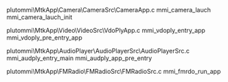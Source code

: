 plutommi\MtkApp\Camera\CameraSrc\CameraApp.c
mmi_camera_lauch
mmi_camera_lauch_init

plutommi\MtkApp\Video\VideoSrc\VdoPlyApp.c
mmi_vdoply_entry_app
mmi_vdoply_pre_entry_app

plutommi\MtkApp\AudioPlayer\AudioPlayerSrc\AudioPlayerSrc.c
mmi_audply_entry_main
mmi_audply_app_pre_entry

plutommi\MtkApp\FMRadio\FMRadioSrc\FMRadioSrc.c
mmi_fmrdo_run_app

